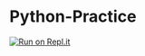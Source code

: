 # Python-Practice
[![Run on Repl.it](https://replit.com/badge/github/Dhanush3213/Python-Practice)](https://replit.com/new/github/Dhanush3213/Python-Practice)
